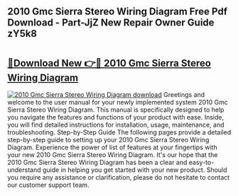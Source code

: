 ## 2010 Gmc Sierra Stereo Wiring Diagram Free Pdf Download - Part-JjZ New Repair Owner Guide zY5k8

# <h2><a href="http://dfkajk.blite.top/?on=2010+Gmc+Sierra+Stereo+Wiring+Diagram">🔗Download New 👉🔴 2010 Gmc Sierra Stereo Wiring Diagram</a></h2>

[![2010 Gmc Sierra Stereo Wiring Diagram download](https://i.imgur.com/lujVjoI.png)](http://dfkajk.blite.top/?on=2010+Gmc+Sierra+Stereo+Wiring+Diagram)
Greetings and welcome to the user manual for your newly implemented system 2010 Gmc Sierra Stereo Wiring Diagram. This manual is specifically designed to help you navigate the features and functions of your product with ease. Inside, you will find detailed instructions for installation, usage, maintenance, and troubleshooting. Step-by-Step Guide The following pages provide a detailed step-by-step guide to setting up your 2010 Gmc Sierra Stereo Wiring Diagram. Experience the power of list of features at your fingertips with your new 2010 Gmc Sierra Stereo Wiring Diagram. It's our hope that the 2010 Gmc Sierra Stereo Wiring Diagram has been a clear and easy-to-understand guide in helping you get started with your new product. Should you require any assistance or clarification, please do not hesitate to contact our customer support team.
